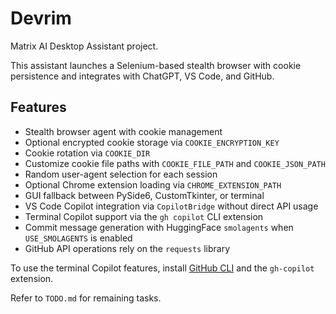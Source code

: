 # Devrim

Matrix AI Desktop Assistant project.

This assistant launches a Selenium-based stealth browser with cookie
persistence and integrates with ChatGPT, VS Code, and GitHub.

## Features
- Stealth browser agent with cookie management
- Optional encrypted cookie storage via `COOKIE_ENCRYPTION_KEY`
- Cookie rotation via `COOKIE_DIR`
- Customize cookie file paths with `COOKIE_FILE_PATH` and `COOKIE_JSON_PATH`
- Random user-agent selection for each session
- Optional Chrome extension loading via `CHROME_EXTENSION_PATH`
- GUI fallback between PySide6, CustomTkinter, or terminal
- VS Code Copilot integration via `CopilotBridge` without direct API usage
- Terminal Copilot support via the `gh copilot` CLI extension
- Commit message generation with HuggingFace `smolagents` when `USE_SMOLAGENTS` is enabled
- GitHub API operations rely on the `requests` library

To use the terminal Copilot features, install [GitHub CLI](https://cli.github.com/) and the `gh-copilot` extension.

Refer to `TODO.md` for remaining tasks.
